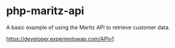 # php-maritz-api

A basic example of using the Maritz API to retrieve customer data.

https://developer.experientswap.com/APIv1
